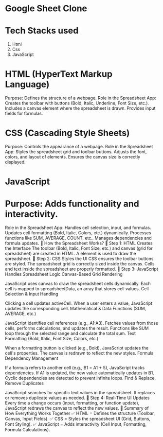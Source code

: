  # Google Sheet Clone
# Tech Stacks used
1. Html
2. Css
3. JavaScript


# HTML (HyperText Markup Language)

Purpose: Defines the structure of a webpage.
Role in the Spreadsheet App:
Creates the toolbar with buttons (Bold, Italic, Underline, Font Size, etc.).
Includes a canvas element where the spreadsheet is drawn.
Provides input fields for formulas.


# CSS (Cascading Style Sheets)
Purpose: Controls the appearance of a webpage.
Role in the Spreadsheet App:
Styles the spreadsheet grid and toolbar buttons.
Adjusts the font, colors, and layout of elements.
Ensures the canvas size is correctly displayed.

# JavaScript
# Purpose: Adds functionality and interactivity.
Role in the Spreadsheet App:
Handles cell selection, input, and formulas.
Updates cell formatting (Bold, Italic, Colors, etc.) dynamically.
Processes functions like SUM, AVERAGE, COUNT, etc..
Manages dependencies and formula updates.
🔹 How the Spreadsheet Works?
📌 Step 1: HTML Creates the Interface
The toolbar (Bold, Italic, Font Size, etc.) and canvas (grid for spreadsheet) are created in HTML.
A <canvas> element is used to draw the spreadsheet.
📌 Step 2: CSS Styles the UI
CSS ensures the toolbar buttons are styled.
The spreadsheet grid is correctly sized inside the canvas.
Cells and text inside the spreadsheet are properly formatted.
📌 Step 3: JavaScript Handles Spreadsheet Logic
Canvas-Based Grid Rendering

JavaScript uses canvas to draw the spreadsheet cells dynamically.
Each cell is mapped to spreadsheetData, an array that stores cell values.
Cell Selection & Input Handling

Clicking a cell updates activeCell.
When a user enters a value, JavaScript updates the corresponding cell.
Mathematical & Data Functions (SUM, AVERAGE, etc.)

JavaScript identifies cell references (e.g., A1:A3).
Fetches values from those cells, performs calculations, and updates the result.
Functions like SUM loop through the selected range and calculate the total sum.
Text Formatting (Bold, Italic, Font Size, Colors, etc.)

When a formatting button is clicked (e.g., Bold), JavaScript updates the cell's properties.
The canvas is redrawn to reflect the new styles.
Formula Dependency Management

If a formula refers to another cell (e.g., B1 = A1 + 5), JavaScript tracks dependencies.
If A1 is updated, the new value automatically updates in B1.
Cyclic dependencies are detected to prevent infinite loops.
Find & Replace, Remove Duplicates

JavaScript searches for specific text values in the spreadsheet.
It replaces or removes duplicate values as needed.
📌 Step 4: Real-Time UI Updates
Every time a change occurs (input, formatting, or function update), JavaScript redraws the canvas to reflect the new values.
🔹 Summary of How Everything Works Together
✅ HTML = Defines the structure (Toolbar, Canvas, Input Fields).
✅ CSS = Styles the spreadsheet UI (Grid, Buttons, Font Styling).
✅ JavaScript = Adds interactivity (Cell Input, Formatting, Formula Calculations).
